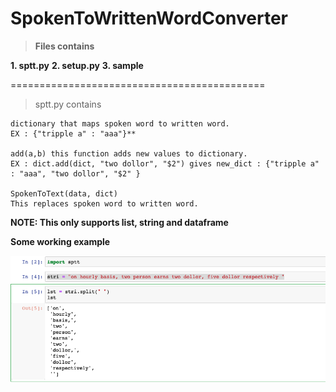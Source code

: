 # SpokenToWrittenWordConverter
> **Files contains**

**1. sptt.py**
**2. setup.py**
**3. sample**

============================================

> sptt.py contains 
```
dictionary that maps spoken word to written word.
EX : {"tripple a" : "aaa"}**

add(a,b) this function adds new values to dictionary.
EX : dict.add(dict, "two dollor", "$2") gives new_dict : {"tripple a" : "aaa", "two dollor", "$2" }

SpokenToText(data, dict)
This replaces spoken word to written word.
```
**NOTE: This only supports list, string and dataframe**

**Some working example**

![Importing](https://github.com/navneetkr123/SpokenWrittenWordConverter/blob/master/Screen%20Shot%202019-10-25%20at%209.43.36%20PM.png)





